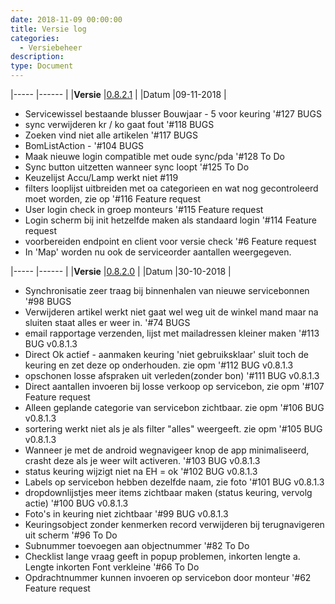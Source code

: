 ```yaml
---
date: 2018-11-09 00:00:00
title: Versie log
categories:
  - Versiebeheer
description:
type: Document
---
```


|-----      |------     |
|**Versie**     |<a href="http://apk4umobile.v2.ignissoftware.nl/apkupdates/mobilev2/Ignis.apk">0.8.2.1</a>      |
|Datum      |09-11-2018 |

- Servicewissel bestaande blusser Bouwjaar - 5 voor keuring '#127 BUGS
- sync verwijderen kr / ko gaat fout '#118 BUGS
- Zoeken vind niet alle artikelen '#117 BUGS
- BomListAction - '#104 BUGS
- Maak nieuwe login compatible met oude sync/pda '#128 To Do
- Sync button uitzetten wanneer sync loopt '#125 To Do
- Keuzelijst Accu/Lamp werkt niet #119
- filters looplijst uitbreiden met oa categorieen en wat nog gecontroleerd moet worden, zie op '#116 Feature request
- User login check in groep monteurs '#115 Feature request
- Login scherm bij init hetzelfde maken als standaard login '#114 Feature request
- voorbereiden endpoint en client voor versie check '#6 Feature request
- In 'Map' worden nu ook de serviceorder aantallen weergegeven.

|-----      |------     |
|**Versie**     |<a href="http://apk4umobile.v2.ignissoftware.nl/apkupdates/mobilev2/Ignis.820.apk">0.8.2.0</a>      |
|Datum      |30-10-2018 |

- Synchronisatie zeer traag bij binnenhalen van nieuwe servicebonnen '#98 BUGS
- Verwijderen artikel werkt niet gaat wel weg uit de winkel mand maar na sluiten staat alles er weer in. '#74 BUGS
- email rapportage verzenden, lijst met mailadressen kleiner maken '#113 BUG v0.8.1.3
- Direct Ok actief - aanmaken keuring 'niet gebruiksklaar' sluit toch de keuring en zet deze op onderhouden. zie opm '#112 BUG v0.8.1.3
- opschonen losse afspraken uit verleden(zonder bon) '#111 BUG v0.8.1.3
- Direct aantallen invoeren bij losse verkoop op servicebon, zie opm '#107 Feature request
- Alleen geplande categorie van servicebon zichtbaar. zie opm '#106 BUG v0.8.1.3
- sortering werkt niet als je als filter "alles" weergeeft. zie opm
'#105 BUG v0.8.1.3
- Wanneer je met de android wegnavigeer knop de app minimaliseerd, crasht deze als je weer wilt activeren. '#103 BUG v0.8.1.3
- status keuring wijzigt niet na EH = ok '#102 BUG v0.8.1.3
- Labels op servicebon hebben dezelfde naam, zie foto '#101 BUG v0.8.1.3
- dropdownlijstjes meer items zichtbaar maken (status keuring, vervolg actie) '#100 BUG v0.8.1.3
- Foto's in keuring niet zichtbaar '#99 BUG v0.8.1.3
- Keuringsobject zonder kenmerken record verwijderen bij terugnavigeren uit scherm '#96 To Do
- Subnummer toevoegen aan objectnummer '#82 To Do
- Checklist lange vraag geeft in popup problemen, inkorten lengte a. Lengte inkorten Font verkleine '#66 To Do
- Opdrachtnummer kunnen invoeren op servicebon door monteur '#62 Feature request